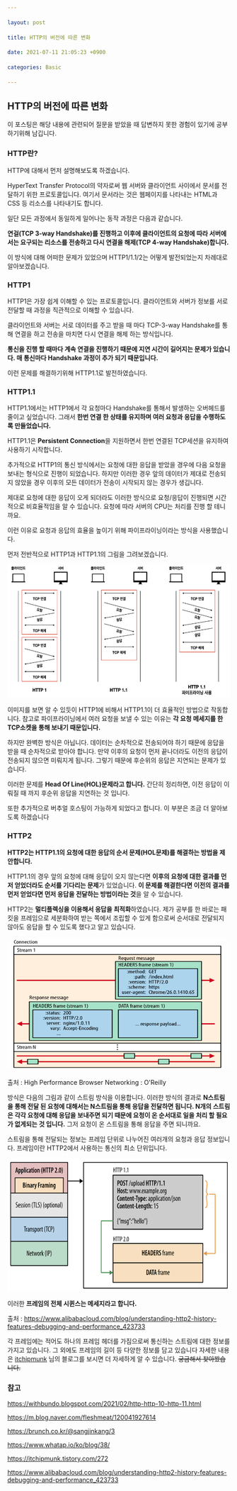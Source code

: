 ```yaml
---

layout: post

title: HTTP의 버전에 따른 변화

date: 2021-07-11 21:05:23 +0900

categories: Basic

---
```


HTTP의 버전에 따른 변화
---

이 포스팅은 해당 내용에 관련되어 질문을 받았을 때 답변하지 못한 경험이 있기에 공부 하기위해 남깁니다.

### HTTP란?

HTTP에 대해서 먼저 설명해보도록 하겠습니다.

HyperText Transfer Protocol의 약자로써 웹 서버와 클라이언트 사이에서 문서를 전달하기 위한 프로토콜입니다. 여기서 문서라는 것은 웹페이지를 나타내는 HTML과 CSS 등 리소스를 나타내기도 합니다.

일단 모든 과정에서 동일하게 일어나는 동작 과정은 다음과 같습니다.

**연걸(TCP 3-way Handshake)를 진행하고 이후에 클라이언트의 요청에 따라 서버에서는 요구되는 리소스를 전송하고 다시 연결을 해제(TCP 4-way Handshake)합니다.**

이 방식에 대해 어떠한 문제가 있었으며 HTTP1/1.1/2는 어떻게 발전되었는지 차례대로 알아보겠습니다.

### HTTP1

HTTP1은 가장 쉽게 이해할 수 있는 프로토콜입니다. 클라이언트와 서버가 정보를 서로 전달할 때 과정을 직관적으로 이해할 수 있습니다.

클라이언트와 서버는 서로 데이터를 주고 받을 때 마다 TCP-3-way Handshake를 통해 연결을 하고 전송을 마치면 다시 연결을 해제 하는 방식입니다.

**통신을 진행 할 때마다 계속 연결을 진행하기 때문에 지연 시간이 길어지는 문제가 있습니다. 매 통신마다 Handshake 과정이 추가 되기 때문입니다.**

이런 문제를 해결하기위해 HTTP1.1로 발전하였습니다.

### HTTP1.1

HTTP1.1에서는 HTTP1에서 각 요청마다 Handshake를 통해서 발생하는 오버헤드를 줄이고 싶었습니다. 그래서 **한번 연결 한 상태를 유지하며 여러 요청과 응답을 수행하도록 만들었습니다.**

HTTP1.1은 **Persistent Connection**을 지원하면서 한번 연결된 TCP세션을 유지하여 사용하기 시작합니다.

추가적으로 HTTP1의 통신 방식에서는 요청에 대한 응답을 받았을 경우에 다음 요청을 보내는 형식으로 진행이 되었습니다. 하지만 이러한 경우 앞의 데이터가 제대로 전송되지 않았을 경우 이후의 모든 데이터가 전송이 시작되지 않는 경우가 생깁니다.

제대로 요청에 대한 응답이 오게 되더라도 이러한 방식으로 요청/응답이 진행되면 시간적으로 비효율적임을 알 수 있습니다. 요청에 따라 서버의 CPU는 처리를 진행 할 테니까요.

이런 이유로 요청과 응답의 효율을 높이기 위해 파이프라이닝이라는 방식을 사용했습니다.

먼저 전반적으로 HTTP1과 HTTP1.1의 그림을 그려보겠습니다.

<img src="/public/img/HTTP1.png" width="800" height="300">

이미지를 보면 알 수 있듯이 HTTP1에 비해서 HTTP1.1이 더 효율적인 방법으로 작동합니다. 참고로 파이프라이닝에서 여러 요청을 보낼 수 있는 이유는 **각 요청 메세지를 한 TCP소켓을 통해 보내기 때문입니다.**

하지만 완벽한 방식은 아닙니다. 데이터는 순차적으로 전송되어야 하기 때문에 응답을 받을 때 순차적으로 받아야 합니다. 만약 이후의 요청이 먼저 끝나더라도 이전의 응답이 전송되지 않으면 미뤄지게 됩니다. 그렇기 때문에 후순위의 응답은 지연되는 문제가 있습니다.

이러한 문제를 **Head Of Line(HOL)문제라고 합니다.** 간단히 정리하면, 이전 응답이 이뤄질 때 까지 후순위 응답을 지연하는 것 입니다.

또한 추가적으로 버추얼 호스팅이 가능하게 되었다고 합니다. 이 부분은 조금 더 알아보도록 하겠습니다

### HTTP2

**HTTP2는 HTTP1.1의 요청에 대한 응답의 순서 문제(HOL문제)를 해결하는 방법을 제안합니다.**

HTTP1.1의 경우 앞의 요청에 대해 응답이 오지 않는다면 **이후의 요청에 대한 결과를 먼저 얻었더라도 순서를 기다리는 문제**가 있었습니다. **이 문제를 해결한다면 이전의 결과를 먼저 얻었다면 먼저 응답을 전달하는 방법이라는 것**을 알 수 있습니다.

HTTP2는 **멀티플렉싱을 이용해서 응답을 최적화**하였습니다. 제가 공부를 한 바로는 패킷을 프레임으로 세분화하여 받는 쪽에서 조립할 수 있게 함으로써 순서대로 전달되지 않아도 응답을 할 수 있도록 했다고 알고 있습니다.

<img src="/public/img/http2_multi.png" width="800" height="300">

출처 : High Performance Browser Networking : O'Reilly

방식은 다음의 그림과 같이 스트림 방식을 이용합니다. 이러한 방식의 결과로 **N스트림을 통해 전달 된 요청에 대해서는 N스트림을 통해 응답을 전달하면 됩니다. N개의 스트림은 각각 요청에 대해 응답을 보내주면 되기 때문에 요청이 온 순서대로 일을 처리 할 필요가 없게되는 것 입니다.** 그저 요청이 온 스트림을 통해 응답을 주면 되니까요.

스트림을 통해 전달되는 정보는 프레임 단위로 나누어진 여러개의 요청과 응답 정보입니다. 프레임이란 HTTP2에서 사용하는 통신의 최소 단위입니다.

<img src="/public/img/http2_frame.png" width="800" height="300">

이러한 **프레임의 전체 시퀸스는 메세지라고 합니다.**

출처 : https://www.alibabacloud.com/blog/understanding-http2-history-features-debugging-and-performance_423733

각 프레임에는 적어도 하나의 프레임 헤더를 가짐으로써 통신하는 스트림에 대한 정보를 가지고 있습니다. 그 외에도 프레임의 길이 등 다양한 정보를 담고 있습니다 자세한 내용은 [itchipmunk](https://itchipmunk.tistory.com/272) 님의 블로그를 보시면 더 자세하게 알 수 있습니다. ~~궁금해서 찾아봤습니다.~~

### 참고

<https://withbundo.blogspot.com/2021/02/http-http-10-http-11.html>

<https://m.blog.naver.com/fleshmeat/120041927614>

<https://brunch.co.kr/@sangjinkang/3>

<https://www.whatap.io/ko/blog/38/>

<https://itchipmunk.tistory.com/272>

<https://www.alibabacloud.com/blog/understanding-http2-history-features-debugging-and-performance_423733>
